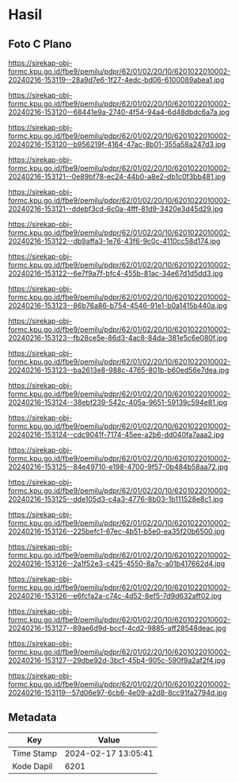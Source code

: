 # Hasil

## Foto C Plano

https://sirekap-obj-formc.kpu.go.id/fbe9/pemilu/pdpr/62/01/02/20/10/6201022010002-20240216-153119--28a9d7e6-1f27-4edc-bd06-6100089abea1.jpg

https://sirekap-obj-formc.kpu.go.id/fbe9/pemilu/pdpr/62/01/02/20/10/6201022010002-20240216-153120--68441e9a-2740-4f54-94a4-6d48dbdc6a7a.jpg

https://sirekap-obj-formc.kpu.go.id/fbe9/pemilu/pdpr/62/01/02/20/10/6201022010002-20240216-153120--b956219f-4164-47ac-8b01-355a58a247d3.jpg

https://sirekap-obj-formc.kpu.go.id/fbe9/pemilu/pdpr/62/01/02/20/10/6201022010002-20240216-153121--0e89bf78-ec24-44b0-a8e2-db1c0f3bb481.jpg

https://sirekap-obj-formc.kpu.go.id/fbe9/pemilu/pdpr/62/01/02/20/10/6201022010002-20240216-153121--ddebf3cd-6c0a-4fff-81d9-3420e3d45d29.jpg

https://sirekap-obj-formc.kpu.go.id/fbe9/pemilu/pdpr/62/01/02/20/10/6201022010002-20240216-153122--db9affa3-1e76-43f6-9c0c-4110cc58d174.jpg

https://sirekap-obj-formc.kpu.go.id/fbe9/pemilu/pdpr/62/01/02/20/10/6201022010002-20240216-153122--6e7f9a7f-bfc4-455b-81ac-34e67d1d5dd3.jpg

https://sirekap-obj-formc.kpu.go.id/fbe9/pemilu/pdpr/62/01/02/20/10/6201022010002-20240216-153123--86b76a86-b754-4546-91e1-b0a1415b440a.jpg

https://sirekap-obj-formc.kpu.go.id/fbe9/pemilu/pdpr/62/01/02/20/10/6201022010002-20240216-153123--fb28ce5e-86d3-4ac8-84da-381e5c6e080f.jpg

https://sirekap-obj-formc.kpu.go.id/fbe9/pemilu/pdpr/62/01/02/20/10/6201022010002-20240216-153123--ba2613e8-988c-4765-801b-b60ed56e7dea.jpg

https://sirekap-obj-formc.kpu.go.id/fbe9/pemilu/pdpr/62/01/02/20/10/6201022010002-20240216-153124--38ebf239-542c-405a-9651-59139c594e81.jpg

https://sirekap-obj-formc.kpu.go.id/fbe9/pemilu/pdpr/62/01/02/20/10/6201022010002-20240216-153124--cdc9041f-7174-45ee-a2b6-dd040fa7aaa2.jpg

https://sirekap-obj-formc.kpu.go.id/fbe9/pemilu/pdpr/62/01/02/20/10/6201022010002-20240216-153125--84e49710-e198-4700-9f57-0b484b58aa72.jpg

https://sirekap-obj-formc.kpu.go.id/fbe9/pemilu/pdpr/62/01/02/20/10/6201022010002-20240216-153125--dde105d3-c4a3-4776-8b03-1b111528e8c1.jpg

https://sirekap-obj-formc.kpu.go.id/fbe9/pemilu/pdpr/62/01/02/20/10/6201022010002-20240216-153126--225befc1-67ec-4b51-b5e0-ea35f20b6500.jpg

https://sirekap-obj-formc.kpu.go.id/fbe9/pemilu/pdpr/62/01/02/20/10/6201022010002-20240216-153126--2a1f52e3-c425-4550-8a7c-a01b417662d4.jpg

https://sirekap-obj-formc.kpu.go.id/fbe9/pemilu/pdpr/62/01/02/20/10/6201022010002-20240216-153126--e6fcfa2a-c74c-4d52-8ef5-7d9d632aff02.jpg

https://sirekap-obj-formc.kpu.go.id/fbe9/pemilu/pdpr/62/01/02/20/10/6201022010002-20240216-153127--89ae6d9d-bccf-4cd2-9885-aff28548deac.jpg

https://sirekap-obj-formc.kpu.go.id/fbe9/pemilu/pdpr/62/01/02/20/10/6201022010002-20240216-153127--29dbe92d-3bc1-45b4-905c-590f9a2af2f4.jpg

https://sirekap-obj-formc.kpu.go.id/fbe9/pemilu/pdpr/62/01/02/20/10/6201022010002-20240216-153119--57d06e97-6cb6-4e09-a2d8-8cc91fa2794d.jpg


## Metadata

| Key        | Value               |
| ---------- | ------------------- |
| Time Stamp | 2024-02-17 13:05:41 |
| Kode Dapil | 6201                |



